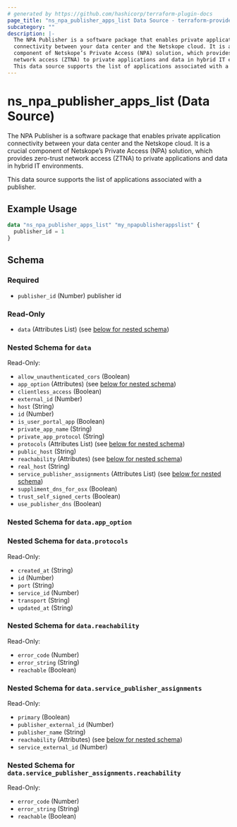 ```yaml
---
# generated by https://github.com/hashicorp/terraform-plugin-docs
page_title: "ns_npa_publisher_apps_list Data Source - terraform-provider-ns"
subcategory: ""
description: |-
  The NPA Publisher is a software package that enables private application
  connectivity between your data center and the Netskope cloud. It is a crucial
  component of Netskope’s Private Access (NPA) solution, which provides zero-trust
  network access (ZTNA) to private applications and data in hybrid IT environments.
  This data source supports the list of applications associated with a publisher.
---
```


# ns_npa_publisher_apps_list (Data Source)

The NPA Publisher is a software package that enables private application
connectivity between your data center and the Netskope cloud. It is a crucial 
component of Netskope’s Private Access (NPA) solution, which provides zero-trust 
network access (ZTNA) to private applications and data in hybrid IT environments.

This data source supports the list of applications associated with a publisher.

## Example Usage

```terraform
data "ns_npa_publisher_apps_list" "my_npapublisherappslist" {
  publisher_id = 1
}
```

<!-- schema generated by tfplugindocs -->
## Schema

### Required

- `publisher_id` (Number) publisher id

### Read-Only

- `data` (Attributes List) (see [below for nested schema](#nestedatt--data))

<a id="nestedatt--data"></a>
### Nested Schema for `data`

Read-Only:

- `allow_unauthenticated_cors` (Boolean)
- `app_option` (Attributes) (see [below for nested schema](#nestedatt--data--app_option))
- `clientless_access` (Boolean)
- `external_id` (Number)
- `host` (String)
- `id` (Number)
- `is_user_portal_app` (Boolean)
- `private_app_name` (String)
- `private_app_protocol` (String)
- `protocols` (Attributes List) (see [below for nested schema](#nestedatt--data--protocols))
- `public_host` (String)
- `reachability` (Attributes) (see [below for nested schema](#nestedatt--data--reachability))
- `real_host` (String)
- `service_publisher_assignments` (Attributes List) (see [below for nested schema](#nestedatt--data--service_publisher_assignments))
- `suppliment_dns_for_osx` (Boolean)
- `trust_self_signed_certs` (Boolean)
- `use_publisher_dns` (Boolean)

<a id="nestedatt--data--app_option"></a>
### Nested Schema for `data.app_option`


<a id="nestedatt--data--protocols"></a>
### Nested Schema for `data.protocols`

Read-Only:

- `created_at` (String)
- `id` (Number)
- `port` (String)
- `service_id` (Number)
- `transport` (String)
- `updated_at` (String)


<a id="nestedatt--data--reachability"></a>
### Nested Schema for `data.reachability`

Read-Only:

- `error_code` (Number)
- `error_string` (String)
- `reachable` (Boolean)


<a id="nestedatt--data--service_publisher_assignments"></a>
### Nested Schema for `data.service_publisher_assignments`

Read-Only:

- `primary` (Boolean)
- `publisher_external_id` (Number)
- `publisher_name` (String)
- `reachability` (Attributes) (see [below for nested schema](#nestedatt--data--service_publisher_assignments--reachability))
- `service_external_id` (Number)

<a id="nestedatt--data--service_publisher_assignments--reachability"></a>
### Nested Schema for `data.service_publisher_assignments.reachability`

Read-Only:

- `error_code` (Number)
- `error_string` (String)
- `reachable` (Boolean)
